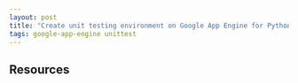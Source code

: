 ```yaml
---
layout: post
title: "Create unit testing environment on Google App Engine for Python"
tags: google-app-engine unittest
---
```



## Resources


